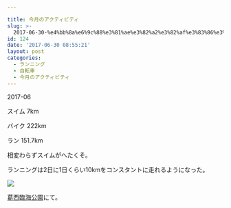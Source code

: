 ```yaml
---

title: 今月のアクティビティ
slug: >-
  2017-06-30-%e4%bb%8a%e6%9c%88%e3%81%ae%e3%82%a2%e3%82%af%e3%83%86%e3%82%a3%e3%83%93%e3%83%86%e3%82%a3-6
id: 124
date: '2017-06-30 08:55:21'
layout: post
categories:
  - ランニング
  - 自転車
  - 今月のアクティビティ
---
```


2017-06

スイム 7km

バイク 222km

ラン 151.7km

相変わらずスイムがへたくそ。

ランニングは2日に1日くらい10kmをコンスタントに走れるようになった。

![](https://cdn-ak.f.st-hatena.com/images/fotolife/p/peipeipe/20190630/20190630165841.jpg)

[葛西臨海公園](http://d.hatena.ne.jp/keyword/%B3%EB%C0%BE%CE%D7%B3%A4%B8%F8%B1%E0)にて。